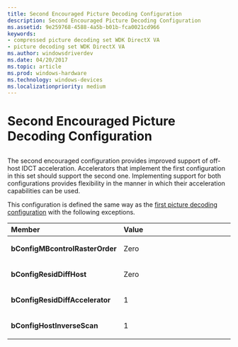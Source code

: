 ```yaml
---
title: Second Encouraged Picture Decoding Configuration
description: Second Encouraged Picture Decoding Configuration
ms.assetid: 9e259768-4588-4a5b-b01b-fca0021cd966
keywords:
- compressed picture decoding set WDK DirectX VA
- picture decoding set WDK DirectX VA
ms.author: windowsdriverdev
ms.date: 04/20/2017
ms.topic: article
ms.prod: windows-hardware
ms.technology: windows-devices
ms.localizationpriority: medium
---
```


# Second Encouraged Picture Decoding Configuration


## <span id="ddk_second_encouraged_picture_decoding_configuration_gg"></span><span id="DDK_SECOND_ENCOURAGED_PICTURE_DECODING_CONFIGURATION_GG"></span>


The second encouraged configuration provides improved support of off-host IDCT acceleration. Accelerators that implement the first configuration in this set should support the second one. Implementing support for both configurations provides flexibility in the manner in which their acceleration capabilities can be used.

This configuration is defined the same way as the [first picture decoding configuration](first-picture-decoding-configuration.md) with the following exceptions.

<table>
<colgroup>
<col width="50%" />
<col width="50%" />
</colgroup>
<thead>
<tr class="header">
<th align="left">Member</th>
<th align="left">Value</th>
</tr>
</thead>
<tbody>
<tr class="odd">
<td align="left"><p><strong>bConfigMBcontrolRasterOrder</strong></p></td>
<td align="left"><p>Zero</p></td>
</tr>
<tr class="even">
<td align="left"><p><strong>bConfigResidDiffHost</strong></p></td>
<td align="left"><p>Zero</p></td>
</tr>
<tr class="odd">
<td align="left"><p><strong>bConfigResidDiffAccelerator</strong></p></td>
<td align="left"><p>1</p></td>
</tr>
<tr class="even">
<td align="left"><p><strong>bConfigHostInverseScan</strong></p></td>
<td align="left"><p>1</p></td>
</tr>
</tbody>
</table>

 

 

 






